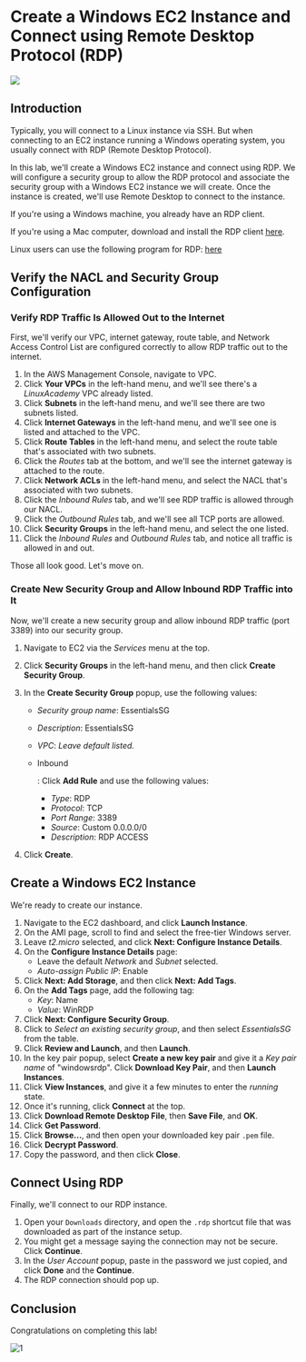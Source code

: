 # Create a Windows EC2 Instance and Connect using Remote Desktop Protocol (RDP)
![](https://s3.amazonaws.com/assessment_engine/production/labs/592/lab_diagram_EC2_Essentials_Windows_AMI.png?X-Amz-Algorithm=AWS4-HMAC-SHA256&X-Amz-Credential=ASIA3ETCCTRFAUXZQ477%2F20201020%2Fus-east-1%2Fs3%2Faws4_request&X-Amz-Date=20201020T162235Z&X-Amz-Expires=3600&X-Amz-SignedHeaders=host&X-Amz-Security-Token=IQoJb3JpZ2luX2VjEBgaCXVzLWVhc3QtMSJGMEQCIGMIvRosHe%2F6479KDI6RJZPZ0pZ%2FKMo82ZU%2BTvW8gQaHAiAgy0XyJHGPMWAAwozaBqk5FREQgDlo6fp1Yd84fPSJIyqjAwhgEAAaDDc2NTc4MzYxMjQ5MCIMF1o6RgecKbwI1aOuKoADb17dTYm3VpCl4TZpLOmLAUie0SuSeuboOuw%2BUSRAda75VXc9jDvBMkDmlqdCA8JnPhM%2FQM5cGJGC%2BAZIHWo%2FmsRMKoyH6%2BLa0et%2B4faQZkUJ7OAuZMdeAed%2FbtzN67k9RZ71NPBvHldCad6806LkDQppr3RmY0bund%2BzA7sbulYSRf8ZlHsMeoS2OwV4fiVWBwOxeryBSe%2B6HysZ4j5AtDkdMBY1R%2Bq%2FQobCaqFXvN77dhT0Vi4aOHypp%2FdtZfUPAFyY4u%2Fxoqh7GwUHhfHkB%2BY5pYY54F5rJDzOTII8Rwy7S3XlL2l%2B3px1PhyvC6UXkVbWiiNMyLKupY02wVecZqbWoir%2Be2iClMpdemMC1YbnVCpkeqhfFIurlRvRHL4H4Pi%2BtGYBzJvJaom4Q%2Fnv23xA9gbLsC5pw0gEVaViRn%2B2OvIcBbz%2FuwQD44XHJeveyriiH1nx56GBiObR7pDPk2VX1Cbau3mdYlLQqK7HwzJoerWaMuujVKelNVlHEWXxMKv7u%2FwFOuwB%2BtA1fZzUIKdEoFtsvf7bdTVUJ1PY7EpqHhKg2ZTpl6SPtrOuqHoXweUGeNde7zxWNbX7QQsQySERdv5Id2HZTq9dODaLYVnDqs9tKhu0tIKYPdZBlgZnUt8PcKqmzHhjzlA47G%2B6e64hAvmnzvHwfraPqXTAV1wLua2vZk1OkesvGoLGApxoxT%2FfRPNMwoeQ0Q6omEpfKt6oOWRIC7%2B3Ei7ODgSvNpz1me5bEo%2FsewMdqlVrDP1J%2BlqO52dXTNq%2FaKEv79vV%2FrKrFDvNyfNoLKhPCLABqV4hs63MxzEINn4oqIXDbnl2oJsI7E8%3D&X-Amz-Signature=ce11b1e620b5cd43b38b1e0371d1e880c7ba2d0fb5b64f9f6636a6f0e715a56d)

## Introduction

Typically, you will connect to a Linux instance via SSH. But when connecting to an EC2 instance running a Windows operating system, you usually connect with RDP (Remote Desktop Protocol).

In this lab, we'll create a Windows EC2 instance and connect using RDP. We will configure a security group to allow the RDP protocol and associate the security group with a Windows EC2 instance we will create. Once the instance is created, we'll use Remote Desktop to connect to the instance.

If you're using a Windows machine, you already have an RDP client.

If you're using a Mac computer, download and install the RDP client [here](https://itunes.apple.com/us/app/microsoft-remote-desktop/id1295203466?mt=12).

Linux users can use the following program for RDP: [here](https://remmina.org/)

## Verify the NACL and Security Group Configuration

### Verify RDP Traffic Is Allowed Out to the Internet

First, we'll verify our VPC, internet gateway, route table, and Network Access Control List are configured correctly to allow RDP traffic out to the internet.

1. In the AWS Management Console, navigate to VPC.
2. Click **Your VPCs** in the left-hand menu, and we'll see there's a *LinuxAcademy* VPC already listed.
3. Click **Subnets** in the left-hand menu, and we'll see there are two subnets listed.
4. Click **Internet Gateways** in the left-hand menu, and we'll see one is listed and attached to the VPC.
5. Click **Route Tables** in the left-hand menu, and select the route table that's associated with two subnets.
6. Click the *Routes* tab at the bottom, and we'll see the internet gateway is attached to the route.
7. Click **Network ACLs** in the left-hand menu, and select the NACL that's associated with two subnets.
8. Click the *Inbound Rules* tab, and we'll see RDP traffic is allowed through our NACL.
9. Click the *Outbound Rules* tab, and we'll see all TCP ports are allowed.
10. Click **Security Groups** in the left-hand menu, and select the one listed.
11. Click the *Inbound Rules* and *Outbound Rules* tab, and notice all traffic is allowed in and out.

Those all look good. Let's move on.

### Create New Security Group and Allow Inbound RDP Traffic into It

Now, we'll create a new security group and allow inbound RDP traffic (port 3389) into our security group.

1. Navigate to EC2 via the *Services* menu at the top.

2. Click **Security Groups** in the left-hand menu, and then click **Create Security Group**.

3. In the **Create Security Group** popup, use the following values:

   - *Security group name*: EssentialsSG

   - *Description*: EssentialsSG

   - *VPC*: *Leave default listed.*

   - Inbound

     : Click **Add Rule** and use the following values:

     - *Type*: RDP
     - *Protocol*: TCP
     - *Port Range*: 3389
     - *Source*: Custom 0.0.0.0/0
     - *Description*: RDP ACCESS

4. Click **Create**.

## Create a Windows EC2 Instance

We're ready to create our instance.

1. Navigate to the EC2 dashboard, and click **Launch Instance**.
2. On the AMI page, scroll to find and select the free-tier Windows server.
3. Leave *t2.micro* selected, and click **Next: Configure Instance Details**.
4. On the **Configure Instance Details** page:
   - Leave the default *Network* and *Subnet* selected.
   - *Auto-assign Public IP*: Enable
5. Click **Next: Add Storage**, and then click **Next: Add Tags**.
6. On the **Add Tags** page, add the following tag:
   - *Key*: Name
   - *Value*: WinRDP
7. Click **Next: Configure Security Group**.
8. Click to *Select an existing security group*, and then select *EssentialsSG* from the table.
9. Click **Review and Launch**, and then **Launch**.
10. In the key pair popup, select **Create a new key pair** and give it a *Key pair name* of "windowsrdp". Click **Download Key Pair**, and then **Launch Instances**.
11. Click **View Instances**, and give it a few minutes to enter the *running* state.
12. Once it's running, click **Connect** at the top.
13. Click **Download Remote Desktop File**, then **Save File**, and **OK**.
14. Click **Get Password**.
15. Click **Browse...**, and then open your downloaded key pair `.pem` file.
16. Click **Decrypt Password**.
17. Copy the password, and then click **Close**.

## Connect Using RDP

Finally, we'll connect to our RDP instance.

1. Open your `Downloads` directory, and open the `.rdp` shortcut file that was downloaded as part of the instance setup.
2. You might get a message saying the connection may not be secure. Click **Continue**.
3. In the *User Account* popup, paste in the password we just copied, and click **Done** and the **Continue**.
4. The RDP connection should pop up.

## Conclusion

Congratulations on completing this lab!

![1](https://user-images.githubusercontent.com/69428620/95306807-d2e78d00-08c2-11eb-85c6-12e802408e63.PNG)
